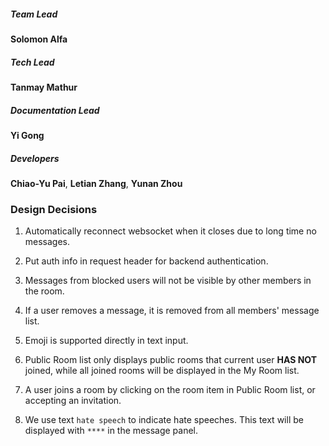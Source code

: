 ##### Team Lead

**Solomon Alfa**

##### Tech Lead

**Tanmay Mathur**

##### Documentation Lead

**Yi Gong**

##### Developers

**Chiao-Yu Pai**, **Letian Zhang**, **Yunan Zhou**

### Design Decisions

1. Automatically reconnect websocket when it closes due to long time no messages.

2. Put auth info in request header for backend authentication.

3. Messages from blocked users will not be visible by other members in the room.

4. If a user removes a message, it is removed from all members' message list.

5. Emoji is supported directly in text input.

6. Public Room list only displays public rooms that current user **HAS NOT** joined, while all joined rooms will be displayed in the My Room list.

7. A user joins a room by clicking on the room item in Public Room list, or accepting an invitation.

8. We use text `hate speech` to indicate hate speeches. This text will be displayed with `****` in the message panel.

